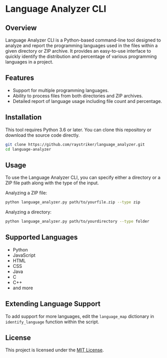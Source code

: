 
# Language Analyzer CLI

## Overview
Language Analyzer CLI is a Python-based command-line tool designed to analyze and report the programming languages used in the files within a given directory or ZIP archive. It provides an easy-to-use interface to quickly identify the distribution and percentage of various programming languages in a project.

## Features
- Support for multiple programming languages.
- Ability to process files from both directories and ZIP archives.
- Detailed report of language usage including file count and percentage.

## Installation
This tool requires Python 3.6 or later. You can clone this repository or download the source code directly.

```bash
git clone https://github.com/raystriker/language_analyzer.git
cd language-analyzer
```

## Usage
To use the Language Analyzer CLI, you can specify either a directory or a ZIP file path along with the type of the input. 

Analyzing a ZIP file:
```bash
python language_analyzer.py path/to/yourfile.zip --type zip
```

Analyzing a directory:
```bash
python language_analyzer.py path/to/yourdirectory --type folder
```

## Supported Languages
- Python
- JavaScript
- HTML
- CSS
- Java
- C
- C++
- and more

## Extending Language Support
To add support for more languages, edit the `language_map` dictionary in `identify_language` function within the script.

## License
This project is licensed under the [MIT License](LICENSE).